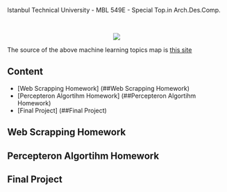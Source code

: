   
Istanbul Technical University - MBL 549E - Special Top.in Arch.Des.Comp.

<br/>
<p align="center">
  <img src="https://i.vas3k.ru/7vx.jpg">
</p>

The source of the above machine learning topics map is [this site](https://vas3k.com/blog/machine_learning/)

## Content

* [Web Scrapping Homework] (##Web Scrapping Homework)
* [Percepteron Algortihm Homework] (##Percepteron Algortihm Homework)
* [Final Project] (##Final Project)


## Web Scrapping Homework

## Percepteron Algortihm Homework

## 

## Final Project
